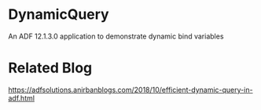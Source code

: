 # DynamicQuery
An ADF 12.1.3.0 application to demonstrate dynamic bind variables  

# Related Blog  
https://adfsolutions.anirbanblogs.com/2018/10/efficient-dynamic-query-in-adf.html  
